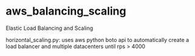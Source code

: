 # aws_balancing_scaling
Elastic Load Balancing and Scaling

horizontal_scaling.py: uses aws python boto api to automatically create a load balancer and multiple datacenters until
rps > 4000

